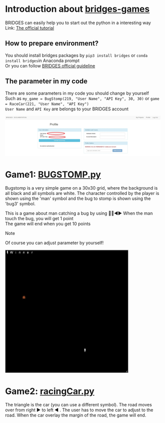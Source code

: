 # Introduction about [bridges-games](http://bridges-games.herokuapp.com/)  
BRIDGES can easily help you to start out the python in a interesting way  
Link: [The official tutorial](https://bridgesuncc.github.io/tutorials/NonBlockingGame.html)  
## How to prepare environment?
You should install bridges packages by `pip3 install bridges` or `conda install bridges`in Anaconda prompt  
Or you can follow [BRIDGES official guideline](https://bridgesuncc.github.io/bridges_setup.html)  
## The parameter in my code
There are some parameters in my code you should change by yourself  
Such as `my_game = BugStomp(219, "User Name", "API Key", 30, 30)` or `game = RaceCar(221, "User Name", "API Key")`  
`User Name` and `API Key` are belongs to your BRIDGES account  
  
<img src="pictures/Bridges_profile.jpg" width="1200">  

# Game1: [BUGSTOMP.py](https://github.com/jasper060/bridges-games/blob/main/BUGSTOMP.py)   
Bugstomp is a very simple game on a 30x30 grid, where the background is all black and all symbols are white. The character controlled by the player is shown using the 'man' symbol and the bug to stomp is shown using the 'bug3' symbol.  
  
This is a game about man catching a bug by using :arrow_up_small::arrow_down_small::arrow_backward::arrow_forward: 
When the man touch the bug, you will get 1 point  
The game will end when you get 10 points  
>[!NOTE]
> Of course you can adjust parameter by yourself!  
<img src="/pictures/BUGSTOMP.png" width="400">  

# Game2: [racingCar.py](https://github.com/jasper060/bridges-games/blob/main/racingCar.py)
The triangle is the car (you can use a different symbol). The road moves over from right :arrow_forward: to left :arrow_backward: . The user has to move the car to adjust to the road. When the car overlay the margin of the road, the game will end.  

<img scr="pictures/racingCar.png" width = "400">

